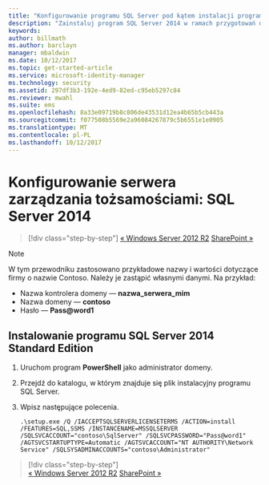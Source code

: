 ```yaml
---
title: "Konfigurowanie programu SQL Server pod kątem instalacji programu Microsoft Identity Manager 2016 | Dokumentacja firmy Microsoft"
description: "Zainstaluj program SQL Server 2014 w ramach przygotowań do instalacji programu MIM 2016."
keywords: 
author: billmath
ms.author: barclayn
manager: mbaldwin
ms.date: 10/12/2017
ms.topic: get-started-article
ms.service: microsoft-identity-manager
ms.technology: security
ms.assetid: 297df3b3-192e-4ed9-82ed-c95eb5297c84
ms.reviewer: mwahl
ms.suite: ems
ms.openlocfilehash: 8a33e09719b8c806de43531d12ea4b65b5cb443a
ms.sourcegitcommit: f077508b5569e2a96084267879c5b6551e1e0905
ms.translationtype: MT
ms.contentlocale: pl-PL
ms.lasthandoff: 10/12/2017
---
```

# <a name="set-up-an-identity-management-server-sql-server-2014"></a>Konfigurowanie serwera zarządzania tożsamościami: SQL Server 2014

>[!div class="step-by-step"]
[« Windows Server 2012 R2](prepare-server-ws2012r2.md)
[SharePoint »](prepare-server-sharepoint.md)

> [!NOTE]
> W tym przewodniku zastosowano przykładowe nazwy i wartości dotyczące firmy o nazwie Contoso. Należy je zastąpić własnymi danymi. Na przykład:
> - Nazwa kontrolera domeny — **nazwa_serwera_mim**
> - Nazwa domeny — **contoso**
> - Hasło — **Pass@word1**

## <a name="install-sql-server-2014-standard-edition"></a>Instalowanie programu **SQL Server 2014 Standard Edition**

1. Uruchom program **PowerShell** jako administrator domeny.

2. Przejdź do katalogu, w którym znajduje się plik instalacyjny programu SQL Server.

3. Wpisz następujące polecenia.

    ```
    .\setup.exe /Q /IACCEPTSQLSERVERLICENSETERMS /ACTION=install /FEATURES=SQL,SSMS /INSTANCENAME=MSSQLSERVER /SQLSVCACCOUNT="contoso\SqlServer" /SQLSVCPASSWORD="Pass@word1"   /AGTSVCSTARTUPTYPE=Automatic /AGTSVCACCOUNT="NT AUTHORITY\Network Service" /SQLSYSADMINACCOUNTS="contoso\Administrator"
    ```

>[!div class="step-by-step"]  
[« Windows Server 2012 R2](prepare-server-ws2012r2.md)
[SharePoint »](prepare-server-sharepoint.md)
